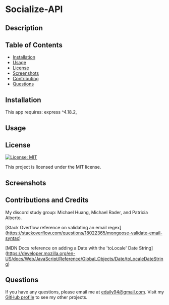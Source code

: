 # Socialize-API

## Description
  
  

  ## Table of Contents
  * [Installation](#installation)
  * [Usage](#usage)
  * [License](#license)
  * [Screenshots](#screenshots)
  * [Contributing](#contributing)
  * [Questions](#questions)
  
  ## Installation
  
  This app requires: 
  express ^4.18.2,

  ## Usage

  

  ## License

  [![License: MIT](https://img.shields.io/badge/License-MIT-blue.svg)](https://opensource.org/licenses/MIT)
  
  This project is licensed under the MIT license.

   ## Screenshots
  

  ## Contributions and Credits

  My discord study group: Michael Huang, Michael Rader, and Patricia Alberto.

  [Stack Overflow reference on validating an email regex] (https://stackoverflow.com/questions/18022365/mongoose-validate-email-syntax) 

  [MDN Docs reference on adding a Date with the 'toLocale' Date String] (https://developer.mozilla.org/en-US/docs/Web/JavaScript/Reference/Global_Objects/Date/toLocaleDateString)

  ## Questions

  If you have any questions, please email me at edaily94@gmail.com. Visit my [GitHub profile](https://github.com/ehmahdee) to see my other projects.
